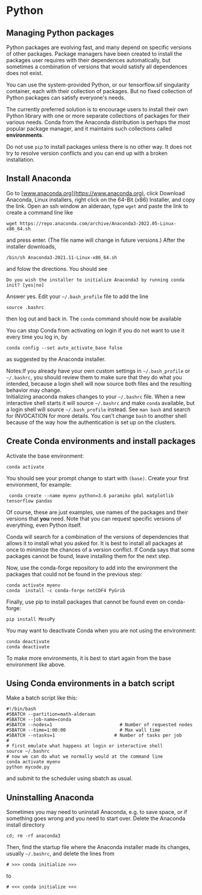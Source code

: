 # Python

## Managing Python packages
Python packages are evolving fast, and many depend on specific versions of other packages. Package managers have been created to 
install the packages user requires with their dependences automatically, but sometimes a combination of versions that would 
satisfy all dependences does not exist. 

You can use the system-provided Python, or our tensorflow.sif singularity container, each with their collection
 of packages. But no fixed collection of Python packages can satisfy everyone's needs.

The currently preferred solution is to encourage users to install their own Python
library with one or more separate collections of packages for their various needs. Conda from the 
Anaconda distribution is perhaps the most popular package manager, and it maintains such collections called **environments**.

Do not use `pip` to install packages unless there is no other way. It does not try to resolve version conflicts and you 
can end up with a broken installation. 
 

## Install Anaconda
Go to [www.anaconda.org](https://www.anaconda.org), click Download Anaconda, Linux installers,
 right click on the 64-Bit (x86) Installer, and copy the link.
Open an ssh window an alderaan, type `wget` and paste the link to create a command line like

    wget https://repo.anaconda.com/archive/Anaconda3-2022.05-Linux-x86_64.sh
    
and press enter. (The file name will change in future versions.) After the installer downloads,

    /bin/sh Anaconda3-2021.11-Linux-x86_64.sh
    
and folow the directions. You should see 
    
    Do you wish the installer to initialize Anaconda3 by running conda init? [yes|no]
    
Answer yes.  Edit your `~/.bash_profile` file to add the line  

    source .bashrc
    
then log out and back in. The `conda` command should now be available
 
You can stop Conda from activating on login if you do not want to use it every time you log in, by

    conda config --set auto_activate_base false

as suggested by the Anaconda installer. 

Notes:If you already have your own custom settings
in `~/.bash_profile` or `~/.bashrc`, you should review them to make sure that they do what you intended, 
because a login shell will now source both files and the resulting behavior may change.   
Initializing anaconda makes changes to your `~/.bashrc` file. 
When a new interactive shell starts it will source `~/.bashrc` and make `conda` available, 
but a login shell will source `~/.bash_profile` instead. See
`man bash` and search for INVOCATION for more details. 
You can't change `bash` to another shell because of the way how the authentication is set up on the clusters.

## Create Conda environments and install packages

Activate the base environment:
    
    conda activate
    
You should see your prompt change to start with `(base)`. Create your first environment, for example:
    
     conda create --name myenv python=3.6 paramiko gdal matplotlib tensorflow pandas

Of course, these are just examples,  use names of the packages and their versions that **you** need. Note that you can request specific versions of everything, even Python itself.

 Conda will search for a combination of the versions of dependencies that allows it
to install what you asked for. It is best to install all packages at once to minimize the chances of a version conflict. If Conda says that some packages cannot be found, leave installing them for the next step. 

Now, use the conda-forge repository to add into the environment the packages that could not be found in the previous step:

    conda activate myenv
    conda  install -c conda-forge netCDF4 PyGrib
    
Finally, use pip to install packages that cannot be found even on conda-forge:

    pip install MesoPy

You may want to deactivate Conda when you are not using the environment:

    conda deactivate
    conda deactivate
    
To make more environments, it is best to start again from the base environment like above.
    
## Using Conda environments in a batch script

Make a batch script like this:

    #!/bin/bash
    #SBATCH --partition=math-alderaan
    #SBATCH --job-name=conda
    #SBATCH --nodes=1                         # Number of requested nodes
    #SBATCH --time=1:00:00                    # Max wall time
    #SBATCH --ntasks=1                      # Number of tasks per job
    #
    # first emulate what happens at login or interactive shell
    source ~/.bashrc
    # now we can do what we normally would at the command line
    conda activate myenv
    python mycode.py
    
and submit to the scheduler using sbatch as usual.

## Uninstalling Anaconda

Sometimes you may need to uninstall Anaconda, e.g. to save space, or if something goes wrong and you need to start over.
Delete the Anaconda install directory

    cd; rm -rf anaconda3
    
Then, find the startup file where the Anaconda installer made its changes, usually `~/.bashrc`, and delete the lines from

    # >>> conda initialize >>>
    
to 

    # <<< conda initialize <<<
    


    
    
